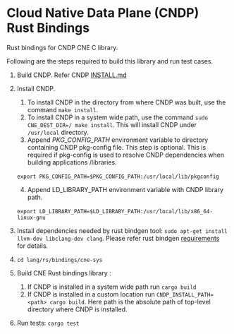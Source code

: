 # Cloud Native Data Plane (CNDP) Rust Bindings

Rust bindings for CNDP CNE C library.

Following are the steps required to build this library and run test cases.

1. Build CNDP. Refer CNDP [INSTALL.md](https://github.com/CloudNativeDataPlane/cndp/blob/main/INSTALL.md)

2. Install CNDP.

    1. To install CNDP in the directory from where CNDP was built, use the command `make install`.
    2. To install CNDP in a system wide path, use the command `sudo CNE_DEST_DIR=/ make install`. This will install CNDP under `/usr/local` directory. 
    3. Append *PKG_CONFIG_PATH* environment variable to directory containing CNDP pkg-config file. This step is optional. This is required if pkg-config is used to resolve CNDP dependencies when building applications /libraries.

    ​       `export PKG_CONFIG_PATH=$PKG_CONFIG_PATH:/usr/local/lib/pkgconfig`

    4. Append LD_LIBRARY_PATH environment variable with CNDP library path.

    ​       `export LD_LIBRARY_PATH=$LD_LIBRARY_PATH:/usr/local/lib/x86_64-linux-gnu`

3. Install dependencies needed by rust bindgen tool: `sudo apt-get install llvm-dev libclang-dev clang`. Please refer rust bindgen [requirements](https://rust-lang.github.io/rust-bindgen/requirements.html) for details.

4. `cd lang/rs/bindings/cne-sys`

5. Build CNE Rust bindings library :
   1. If CNDP is installed in a system wide path run `cargo build`
   2. If CNDP is installed in a custom location run `CNDP_INSTALL_PATH=<path> cargo build`. Here path is the absolute path of top-level directory where CNDP is installed.

6. Run tests: `cargo test`

